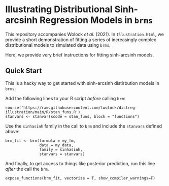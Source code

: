 # Illustrating Distributional Sinh-arcsinh Regression Models in `brms`

This repository accompanies Wolock *et al.* (2021). In `Illustration.html`, we provide a short demonstration of fitting a series of increasingly complex distributional models to simulated data using `brms`.

Here, we provide very brief instructions for fitting sinh-arcsinh models.

## Quick Start

This is a hacky way to get started with sinh-arcsinh distirbution models in `brms`.

Add the following lines to your R script *before* calling `brm`:

```{r}
source('https://raw.githubusercontent.com/twolock/distreg-illustration/main/R/stan_funs.R')
stanvars <- stanvar(scode = stan_funs, block = "functions")
```

Use the `sinhasinh` family in the call to `brm` and include the `stanvars` defined above:

```{r}
brm_fit <- brm(formula = my_fm,
               data = my_data,
               family = sinhasinh,
               stanvars = stanvars)
```

And finally, to get access to things like posterior prediction, run this line *after* the call the `brm`.

```{r}
expose_functions(brm_fit, vectorize = T, show_compiler_warnings=F)
```
